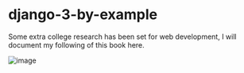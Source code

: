 # django-3-by-example
Some extra college research has been set for web development, I will document my following of this book here.

![image](https://user-images.githubusercontent.com/56073739/105164225-c7843e80-5b0c-11eb-9025-28bd8963e01c.png)
